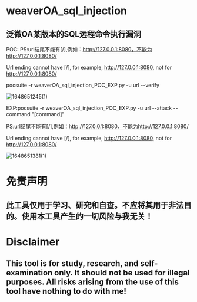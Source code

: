 # weaverOA_sql_injection
## 泛微OA某版本的SQL远程命令执行漏洞
POC:
PS:url结尾不能有[/],例如：http://127.0.0.1:8080，不能为http://127.0.0.1:8080/

Url ending cannot have [/], for example, http://127.0.0.1:8080, not for http://127.0.0.1:8080/

pocsuite -r weaverOA_sql_injection_POC_EXP.py -u url --verify

![1648651245(1)](https://user-images.githubusercontent.com/54984589/160861695-53c75697-6b88-41fb-bcc7-c1a49c8e2dec.png)

EXP:pocsuite -r weaverOA_sql_injection_POC_EXP.py -u url --attack --command "[command]"

PS:url结尾不能有[/],例如：http://127.0.0.1:8080，不能为http://127.0.0.1:8080/

Url ending cannot have [/], for example, http://127.0.0.1:8080, not for http://127.0.0.1:8080/

![1648651381(1)](https://user-images.githubusercontent.com/54984589/160862217-45fe5a02-d6ab-4731-adb1-8b20ebcf2130.png)
# 免责声明
## 此工具仅用于学习、研究和自查。不应将其用于非法目的。使用本工具产生的一切风险与我无关！
# Disclaimer
## This tool is for study, research, and self-examination only. It should not be used for illegal purposes. All risks arising from the use of this tool have nothing to do with me!
